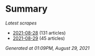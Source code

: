 # Summary
*Latest scrapes*
* [2021-08-28](https://github.com/nuuuwan/news_lk/blob/data/news_lk.2021-08-28.json) (131 articles)
* [2021-08-29](https://github.com/nuuuwan/news_lk/blob/data/news_lk.2021-08-29.json) (45 articles)

*Generated at 01:09PM, August 29, 2021*